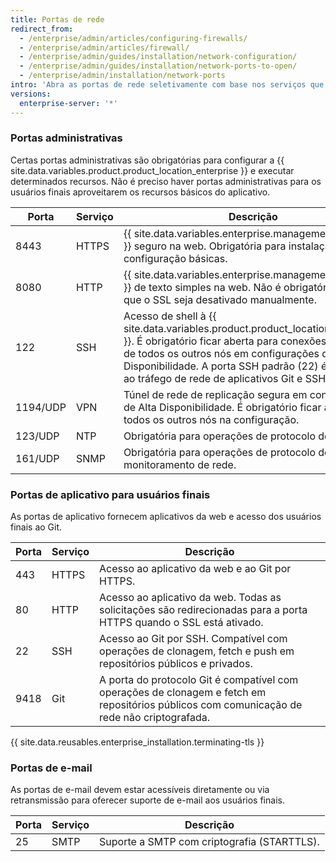 ```yaml
---
title: Portas de rede
redirect_from:
  - /enterprise/admin/articles/configuring-firewalls/
  - /enterprise/admin/articles/firewall/
  - /enterprise/admin/guides/installation/network-configuration/
  - /enterprise/admin/guides/installation/network-ports-to-open/
  - /enterprise/admin/installation/network-ports
intro: 'Abra as portas de rede seletivamente com base nos serviços que você precisa expor para administradores, usuários finais e suporte por e-mail.'
versions:
  enterprise-server: '*'
---
```


### Portas administrativas

Certas portas administrativas são obrigatórias para configurar a {{ site.data.variables.product.product_location_enterprise }} e executar determinados recursos. Não é preciso haver portas administrativas para os usuários finais aproveitarem os recursos básicos do aplicativo.

| Porta    | Serviço | Descrição                                                                                                                                                                                                                                                                               |
| -------- | ------- | --------------------------------------------------------------------------------------------------------------------------------------------------------------------------------------------------------------------------------------------------------------------------------------- |
| 8443     | HTTPS   | {{ site.data.variables.enterprise.management_console }} seguro na web. Obrigatória para instalação e configuração básicas.                                                                                                                                                              |
| 8080     | HTTP    | {{ site.data.variables.enterprise.management_console }} de texto simples na web. Não é obrigatória, a menos que o SSL seja desativado manualmente.                                                                                                                                      |
| 122      | SSH     | Acesso de shell à {{ site.data.variables.product.product_location_enterprise }}. É obrigatório ficar aberta para conexões de entrada de todos os outros nós em configurações de Alta Disponibilidade. A porta SSH padrão (22) é dedicada ao tráfego de rede de aplicativos Git e SSH. |
| 1194/UDP | VPN     | Túnel de rede de replicação segura em configurações de Alta Disponibilidade. É obrigatório ficar aberta para todos os outros nós na configuração.                                                                                                                                       |
| 123/UDP  | NTP     | Obrigatória para operações de protocolo de tempo.                                                                                                                                                                                                                                       |
| 161/UDP  | SNMP    | Obrigatória para operações de protocolo de monitoramento de rede.                                                                                                                                                                                                                       |

### Portas de aplicativo para usuários finais

As portas de aplicativo fornecem aplicativos da web e acesso dos usuários finais ao Git.

| Porta | Serviço | Descrição                                                                                                                                   |
| ----- | ------- | ------------------------------------------------------------------------------------------------------------------------------------------- |
| 443   | HTTPS   | Acesso ao aplicativo da web e ao Git por HTTPS.                                                                                             |
| 80    | HTTP    | Acesso ao aplicativo da web. Todas as solicitações são redirecionadas para a porta HTTPS quando o SSL está ativado.                         |
| 22    | SSH     | Acesso ao Git por SSH. Compatível com operações de clonagem, fetch e push em repositórios públicos e privados.                              |
| 9418  | Git     | A porta do protocolo Git é compatível com operações de clonagem e fetch em repositórios públicos com comunicação de rede não criptografada. |

{{ site.data.reusables.enterprise_installation.terminating-tls }}

### Portas de e-mail

As portas de e-mail devem estar acessíveis diretamente ou via retransmissão para oferecer suporte de e-mail aos usuários finais.

| Porta | Serviço | Descrição                                   |
| ----- | ------- | ------------------------------------------- |
| 25    | SMTP    | Suporte a SMTP com criptografia (STARTTLS). |
